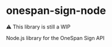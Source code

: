# onespan-sign-node

:warning: This library is still a WIP

Node.js library for the OneSpan Sign API

